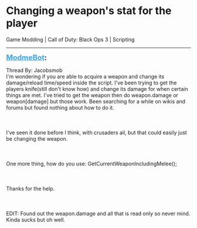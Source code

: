 # Changing a weapon's stat for the player
Game Modding | Call of Duty: Black Ops 3 | Scripting

---
<strong style="font-size: 1.4em;"><span style="text-decoration: underline;text-decoration-color: #34a7f9;"><span style="color:#34a7f9;">ModmeBot</span></span>:</strong>

<p>Thread By: Jacobsmob<br />I&#39;m wondering if you are able to acquire a weapon and change its damage/reload time/speed inside the script. I&#39;ve been trying to get the players knife(still don&#39;t know how) and change its damage for when certain things are met. I&#39;ve tried to get the weapon then do weapon.damage or weapon[damage] but those work. Been searching for a while on wikis and forums but found nothing about how to do it.<br /><br /><br /><br />I&#39;ve seen it done before I think, with crusaders ail, but that could easily just be changing the weapon.<br /><br /><br /><br />One more thing, how do you use: GetCurrentWeaponIncludingMelee();<br /><br /><br /><br />Thanks for the help.<br /><br /><br /><br />EDIT: Found out the weapon.damage and all that is read only so never mind. Kinda sucks but oh well.</p>
